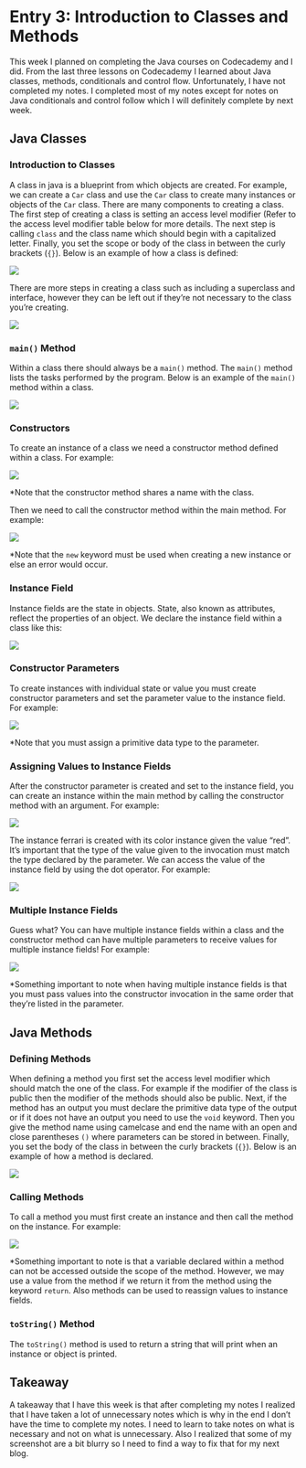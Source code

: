 <!--https://www.codecademy.com/learn/learn-java-->
<!--https://www.geeksforgeeks.org/classes-objects-java/-->
<!--https://www.geeksforgeeks.org/access-specifiers-for-classes-or-interfaces-in-java/-->
<!--https://www.tutorialspoint.com/java/java_access_modifiers.htm-->

# Entry 3: Introduction to Classes and Methods

This week I planned on completing the Java courses on Codecademy and I did. From the last three lessons on Codecademy I learned about Java classes, methods, conditionals and control flow. Unfortunately, I have not completed my notes. I completed most of my notes except for notes on Java conditionals and control follow which I will definitely complete by next week.

## Java Classes

### Introduction to Classes

A class in java is a blueprint from which objects are created. For example, we can create a `Car` class and use the `Car` class to create many instances or objects of the `Car` class. There are many components to creating a class. The first step of creating a class is setting an access level modifier (Refer to the access level modifier table below for more details. The next step is calling `class` and the class name which should begin with a capitalized letter. Finally, you set the scope or body of the class in between the curly brackets (`{}`). Below is an example of how a class is defined: 

<img src="../images/class-example.JPG"/>

There are more steps in creating a class such as including a superclass and interface, however they can be left out if they’re not necessary to the class you’re creating.

<img src="../images/access-level-modifier-table.JPG"/>

### `main()` Method

Within a class there should always be a `main()` method. The `main()` method lists the tasks performed by the program. Below is an example of the `main()` method within a class.

<img src="../images/main-method-example.JPG"/>

### Constructors

To create an instance of a class we need a constructor method defined within a class. For example:

<img src="../images/constructor1.JPG"/>

*Note that the constructor method shares a name with the class.

Then we need to call the constructor method within the main method. For example:

<img src="../images/constructor2.JPG"/>

*Note that the `new` keyword must be used when creating a new instance or else an error would occur.

### Instance Field

Instance fields are the state in objects. State, also known as attributes, reflect the properties of an object. We declare the instance field within a class like this: 

<img src="../images/instance-field.JPG"/>

### Constructor Parameters
To create instances with individual state or value you must create constructor parameters and set the parameter value to the instance field. For example: 

<img src="../images/constructor-parameter.JPG"/>

*Note that you must assign a primitive data type to the parameter. 

### Assigning Values to Instance Fields

After the constructor parameter is created and set to the instance field, you can create an instance within the main method by calling the constructor method with an argument. For example:

<img src="../images/instance-field-value.JPG"/>

The instance ferrari is created with its color instance given the value “red”. It’s important that the type of the value given to the invocation must match the type declared by the parameter. We can access the value of the instance field by using the dot operator. For example:

<img src="../images/access-instance-value.JPG"/>

### Multiple Instance Fields

Guess what? You can have multiple instance fields within a class and the constructor method can have multiple parameters to receive values for multiple instance fields! For example:

<img src="../images/multiple-instance-field.JPG"/>

*Something important to note when having multiple instance fields is that you must pass values into the constructor invocation in the same order that they’re listed in the parameter. 

## Java Methods

### Defining Methods

When defining a method you first set the access level modifier which should match the one of the class. For example if the modifier of the class is public then the modifier of the methods should also be public. Next, if the method has an output you must declare the primitive data type of the output or if it does not have an output you need to use the `void` keyword. Then you give the method name using camelcase and end the name with an open and close parentheses `()` where parameters can be stored in between. Finally, you set the body of the class in between the curly brackets (`{}`). Below is an example of how a method is declared.

<img src="../images/defining-method.JPG"/>

### Calling Methods

To call a method you must first create an instance and then call the method on the instance. For example:

<img src="../images/calling-method.JPG"/>

*Something important to note is that a variable declared within a method can not be accessed outside the scope of the method. However, we may use a value from the method if we return it from the method using the keyword `return`. Also methods can be used to reassign values to instance fields.

### `toString()` Method

The `toString()` method is used to return a string that will print when an instance or object is printed.

## Takeaway
A takeaway that I have this week is that after completing my notes I realized that I have taken a lot of unnecessary notes which is why in the end I don’t have the time to complete my notes. I need to learn to take notes on what is necessary and not on what is unnecessary. Also I realized that some of my screenshot are a bit blurry so I need to find a way to fix that for my next blog. 
